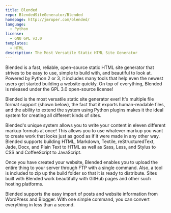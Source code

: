 ```yaml
---
title: Blended
repo: BlendedSiteGenerator/Blended
homepage: http://jmroper.com/blended/
language:
  - Python
license:
  - GNU GPL v3.0
templates:
  - HTML
description: The Most Versatile Static HTML Site Generator
---
```


Blended is a fast, reliable, open-source static HTML site generator that strives to be easy to use, simple to build with, and beautiful to look at. Powered by Python 2 or 3, it includes many tools that help even the newest users get started building a website quickly. On top of everything, Blended is released under the GPL 3.0 open-source license!

Blended is the most versatile static site generator ever! It's multiple file format support (shown below), the fact that it exports human-readable files, and the ability to extend the system using Python plugins makes it the ideal system for creating all different kinds of sites.

Blended's unique system allows you to write your content in eleven different markup formats at once! This allows you to use whatever markup you want to create work that looks just as good as if it were made in any other way. Blended supports building HTML, Markdown, Textile, reStructuredText, Jade, Docx, and Plain Text to HTML as well as Sass, Less, and Stylus to CSS and CoffeeScript to JavaScript.

Once you have created your website, Blended enables you to upload the entire thing to your server through FTP with a single command. Also, a tool is included to zip up the build folder so that it is ready to distribute. Sites built with Blended work beautifully with GitHub pages and other such hosting platforms.

Blended supports the easy import of posts and website information from WordPress and Blogger. With one simple command, you can convert everything in less than a second.
